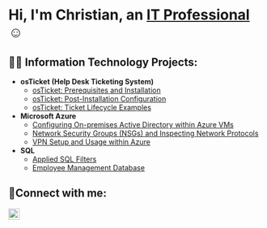 <h1>Hi, I'm Christian, an <a href="https://www.linkedin.com/in/ChristianEspinal23">IT Professional</a>☺</h1>



<h2>👨‍💻 Information Technology Projects:</h2>

- <b>osTicket (Help Desk Ticketing System)</b>
  - [osTicket: Prerequisites and Installation](https://github.com/ChristianEspinal/osticket-prereqs)
  - [osTicket: Post-Installation Configuration](https://github.com/ChristianEspinal/post-install-config)
  - [osTicket: Ticket Lifecycle Examples](https://github.com/ChristianEspinal/ticket-lifecycle)
- <b>Microsoft Azure</b>
  - [Configuring On-premises Active Directory within Azure VMs](https://github.com/ChristianEspinal/Configure-AD)
  - [Network Security Groups (NSGs) and Inspecting Network Protocols](https://github.com/ChristianEspinal/azure-network-protocols)
  - [VPN Setup and Usage within Azure](https://github.com/ChristianEspinal/vpn-setup)
- <b>SQL</b>
  - [Applied SQL Filters](https://github.com/ChristianEspinal/SQL-Filters)
  - [Employee Management Database](https://github.com/ChristianEspinal/Employee-Management-Database/tree/main)

<h2>🤳Connect with me:</h2>

[<img align="left" alt="Josh | LinkedIn" width="22px" src="https://cdn.jsdelivr.net/npm/simple-icons@v3/icons/linkedin.svg" />][linkedin]


[linkedin]: https://www.linkedin.com/in/ChristianEspinal23

